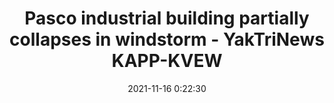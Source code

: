 ---
"title": "Pasco industrial building partially collapses in windstorm - YakTriNews KAPP-KVEW"
"date": "2021-11-16 0:22:30"
"feed_name": "GOOGLENEWSINDUSTRIAL"
"feed_website": "https://news.google.com/search?q=industrial%2Bincident&hl=en-US&gl=US&ceid=US:en"
"feed_rss": "https://news.google.com/rss/search?q=industrial%2Bincident&hl=en-US&gl=US&ceid=US:en"
"link": "https://www.yaktrinews.com/industrial-building-partially-collapses-in-pasco-windstorm/"
"source": "{'href': 'https://www.yaktrinews.com', 'title': 'YakTriNews KAPP-KVEW'}"
"file": "_posts/2021-1-1-a99846e390e6179b543b68ee9bab0723facfb9c3.md"
"accident": "1"
"drilling": "0"
"dead": "0"
"injured": "0"
"arrested": "0"
"place": "unknown place"
"where": "unknown site"
"causes": "unknown"
"place_uri": "unknown place"
---